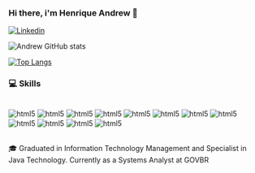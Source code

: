 ### Hi there, i'm Henrique Andrew 👋

[![Linkedin](https://img.shields.io/badge/LinkedIn-0077B5?style=for-the-badge&logo=linkedin&logoColor=white)](https://www.linkedin.com/in/henrique-silva-2a20b095/)

![Andrew GitHub stats](https://github-readme-stats.vercel.app/api?username=HenriqueAndrew&show_icons=true&theme=cobalt)

[![Top Langs](https://github-readme-stats.vercel.app/api/top-langs/?username=HenriqueAndrew&langs_count=5&hide_progress=true)](https://github.com/anuraghazra/github-readme-stats)

### 💻 Skills

<div style="display: inline_block"><br/>
  <img align="center" alt="html5" src="https://img.shields.io/badge/Java-ED8B00?style=for-the-badge&logo=openjdk&logoColor=white" />  
  <img align="center" alt="html5" src="https://img.shields.io/badge/Spring-6DB33F?style=for-the-badge&logo=spring&logoColor=white" />  
  <img align="center" alt="html5" src="https://img.shields.io/badge/Hibernate-59666C?style=for-the-badge&logo=Hibernate&logoColor=white" />
  <img align="center" alt="html5" src="https://img.shields.io/badge/C%23-239120?style=for-the-badge&logo=c-sharp&logoColor=white" />
  <img align="center" alt="html5" src="https://img.shields.io/badge/.NET-5C2D91?style=for-the-badge&logo=.net&logoColor=white" />
  <img align="center" alt="html5" src="https://img.shields.io/badge/Android%20Studio-3DDC84.svg?style=for-the-badge&logo=android-studio&logoColor=white" /> 
  <img align="center" alt="html5" src="https://img.shields.io/badge/GIT-E44C30?style=for-the-badge&logo=git&logoColor=white" />  
  <img align="center" alt="html5" src="https://img.shields.io/badge/Microsoft%20SQL%20Server-CC2927?style=for-the-badge&logo=microsoft%20sql%20server&logoColor=white" />  
  <img align="center" alt="html5" src="https://img.shields.io/badge/PostgreSQL-316192?style=for-the-badge&logo=postgresql&logoColor=white" />  
  <img align="center" alt="html5" src="https://img.shields.io/badge/SQLite-07405E?style=for-the-badge&logo=sqlite&logoColor=white" />  
  <img align="center" alt="html5" src="https://img.shields.io/badge/HTML5-E34F26?style=for-the-badge&logo=html5&logoColor=white" />  
  <img align="center" alt="html5" src="https://img.shields.io/badge/CSS3-1572B6?style=for-the-badge&logo=css3&logoColor=white" />
  </div></br>
 
🎓 Graduated in Information Technology Management and Specialist in Java Technology. Currently as a Systems Analyst at GOVBR
  
  
  
  
  
  
  
  

